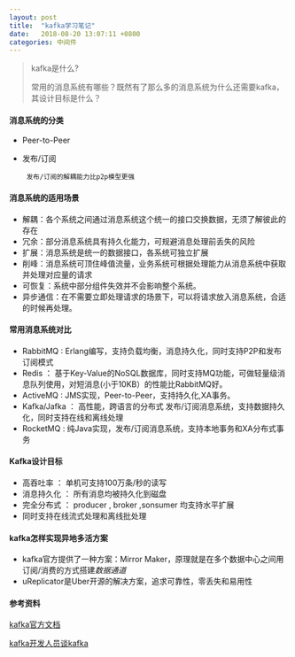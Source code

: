 ```yaml
---
layout: post
title:  "kafka学习笔记"
date:	2018-08-20 13:07:11 +0800
categories: 中间件
---
```


> kafka是什么?
>
> 常用的消息系统有哪些？既然有了那么多的消息系统为什么还需要kafka，其设计目标是什么？

#### 消息系统的分类

 * Peer-to-Peer
 * 发布/订阅

		发布/订阅的解耦能力比p2p模型更强

#### 消息系统的适用场景

 * 解耦：各个系统之间通过消息系统这个统一的接口交换数据，无须了解彼此的存在
 * 冗余：部分消息系统具有持久化能力，可规避消息处理前丢失的风险
 * 扩展：消息系统是统一的数据接口，各系统可独立扩展
 * 削峰：消息系统可顶住峰值流量，业务系统可根据处理能力从消息系统中获取并处理对应量的请求
 * 可恢复：系统中部分组件失效并不会影响整个系统。
 * 异步通信：在不需要立即处理请求的场景下，可以将请求放入消息系统，合适的时候再处理。

#### 常用消息系统对比

 * RabbitMQ : Erlang编写，支持负载均衡，消息持久化，同时支持P2P和发布订阅模式
 * Redis ： 基于Key-Value的NoSQL数据库，同时支持MQ功能，可做轻量级消息队列使用，对短消息(小于10KB）的性能比RabbitMQ好。
 * ActiveMQ : JMS实现，Peer-to-Peer，支持持久化,XA事务。
 * Kafka/Jafka ： 高性能，跨语言的分布式 发布/订阅消息系统，支持数据持久化，同时支持在线和离线处理
 * RocketMQ : 纯Java实现，发布/订阅消息系统，支持本地事务和XA分布式事务

#### Kafka设计目标

* 高吞吐率 ： 单机可支持100万条/秒的读写
* 消息持久化 ： 所有消息均被持久化到磁盘
* 完全分布式 ： producer , broker ,sonsumer 均支持水平扩展
* 同时支持在线流式处理和离线批处理

#### kafka怎样实现异地多活方案

* kafka官方提供了一种方案：Mirror Maker，原理就是在多个数据中心之间用订阅/消费的方式搭建*数据通道*
* uReplicator是Uber开源的解决方案，追求可靠性，零丢失和易用性

#### 参考资料

[kafka官方文档](<http://kafka.apachecn.org/documentation.html#design>)

[kafka开发人员谈kafka](<https://cloud.tencent.com/developer/article/1114675>)